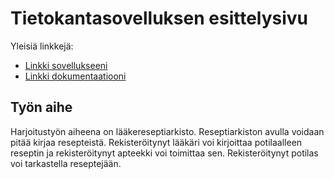 # Tietokantasovelluksen esittelysivu

Yleisiä linkkejä:

* [Linkki sovellukseeni](https://ptalosel.users.cs.helsinki.fi/tsoha2017)
* [Linkki dokumentaatiooni](https://github.com/nullkaaryle/Tsoha-Reseptiarkisto/blob/master/doc/dokumentaatio.pdf)

## Työn aihe

Harjoitustyön aiheena on lääkereseptiarkisto. Reseptiarkiston avulla voidaan pitää kirjaa resepteistä. Rekisteröitynyt lääkäri voi kirjoittaa potilaalleen reseptin ja rekisteröitynyt apteekki voi toimittaa sen. Rekisteröitynyt potilas voi tarkastella reseptejään.
